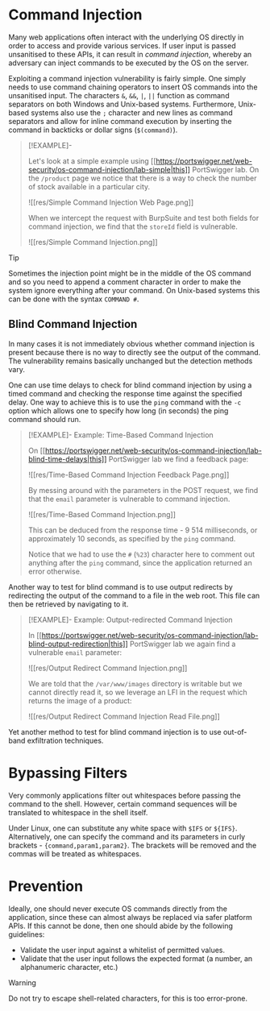 # Command Injection

Many web applications often interact with the underlying OS directly in order to access and provide various services. If user input is passed unsanitised to these APIs, it can result in *command injection*, whereby an adversary can inject commands to be executed by the OS on the server.

Exploiting a command injection vulnerability is fairly simple. One simply needs to use command chaining operators to insert OS commands into the unsanitised input. The characters `&`, `&&`, `|`, `||` function as command separators on both Windows and Unix-based systems. Furthermore, Unix-based systems also use the `;` character and new lines as command separators and allow for inline command execution by inserting the command in backticks or dollar signs (`$(command)`).

>[!EXAMPLE]-
>
>Let's look at a simple example using [[https://portswigger.net/web-security/os-command-injection/lab-simple|this]] PortSwigger lab. On the `/product` page we notice that there is a way to check the number of stock available in a particular city.
>
>![[res/Simple Command Injection Web Page.png]]
>
>When we intercept the request with BurpSuite and test both fields for command injection, we find that the `storeId` field is vulnerable. 
>
>![[res/Simple Command Injection.png]]
>

>[!TIP]
>
>Sometimes the injection point might be in the middle of the OS command and so you need to append a comment character in order to make the system ignore everything after your command. On Unix-based systems this can be done with the syntax `COMMAND #`.
>

## Blind Command Injection

In many cases it is not immediately obvious whether command injection is present because there is no way to directly see the output of the command. The vulnerability remains basically unchanged but the detection methods vary.

One can use time delays to check for blind command injection by using a timed command and checking the response time against the specified delay. One way to achieve this is to use the `ping` command with the `-c` option which allows one to specify how long (in seconds) the ping command should run.

>[!EXAMPLE]- Example: Time-Based Command Injection
>
>On [[https://portswigger.net/web-security/os-command-injection/lab-blind-time-delays|this]] PortSwigger lab we find a feedback page:
>
>![[res/Time-Based Command Injection Feedback Page.png]]
>
>By messing around with the parameters in the POST request, we find that the `email` parameter is vulnerable to command injection.
>
>![[res/Time-Based Command Injection.png]]
>
>This can be deduced from the response time - 9 514 milliseconds, or approximately 10 seconds, as specified by the `ping` command.
>
>Notice that we had to use the `#` (`%23`) character here to comment out anything after the `ping` command, since the application returned an error otherwise.
>

Another way to test for blind command is to use output redirects by redirecting the output of the command to a file in the web root. This file can then be retrieved by navigating to it.

>[!EXAMPLE]- Example: Output-redirected Command Injection
>
>In [[https://portswigger.net/web-security/os-command-injection/lab-blind-output-redirection|this]] PortSwigger lab we again find a vulnerable `email` parameter:
>
>![[res/Output Redirect Command Injection.png]]
>
>We are told that the `/var/www/images` directory is writable but we cannot directly read it, so we leverage an LFI in the request which returns the image of a product:
>
>![[res/Output Redirect Command Injection Read File.png]]
>

Yet another method to test for blind command injection is to use out-of-band exfiltration techniques.

# Bypassing Filters

Very commonly applications filter out whitespaces before passing the command to the shell. However, certain command sequences will be translated to whitespace in the shell itself.

Under Linux, one can substitute any white space with `$IFS` or `${IFS}`. Alternatively, one can specify the command and its parameters in curly brackets - `{command,param1,param2}`. The brackets will be removed and the commas will be treated as whitespaces.

# Prevention

Ideally, one should never execute OS commands directly from the application, since these can almost always be replaced via safer platform APIs. If this cannot be done, then one should abide by the following guidelines:
- Validate the user input against a whitelist of permitted values.
- Validate that the user input follows the expected format (a number, an alphanumeric character, etc.)

>[!WARNING]
>
>Do not try to escape shell-related characters, for this is too error-prone.
>